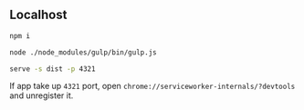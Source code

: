 ## Localhost

```sh
npm i
```

```sh
node ./node_modules/gulp/bin/gulp.js
```

```sh
serve -s dist -p 4321
```

If app take up `4321` port, open `chrome://serviceworker-internals/?devtools` and unregister it.